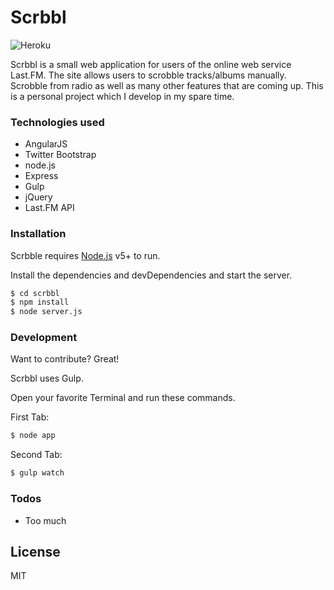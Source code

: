 # Scrbbl

![Heroku](https://heroku-badge.herokuapp.com/?app=heroku-badge)

Scrbbl is a small web application for users of the online web service Last.FM. The site allows users to scrobble tracks/albums manually. Scrobble from radio as well as many other features that are coming up. This is a personal project which I develop in my spare time.
### Technologies used

* AngularJS
* Twitter Bootstrap
* node.js
* Express
* Gulp
* jQuery
* Last.FM API

### Installation

Scrbble requires [Node.js](https://nodejs.org/) v5+ to run.

Install the dependencies and devDependencies and start the server.

```sh
$ cd scrbbl
$ npm install 
$ node server.js
```


### Development

Want to contribute? Great!

Scrbbl uses Gulp.

Open your favorite Terminal and run these commands.

First Tab:
```sh
$ node app
```

Second Tab:
```sh
$ gulp watch
```
### Todos

 - Too much

License
----

MIT

